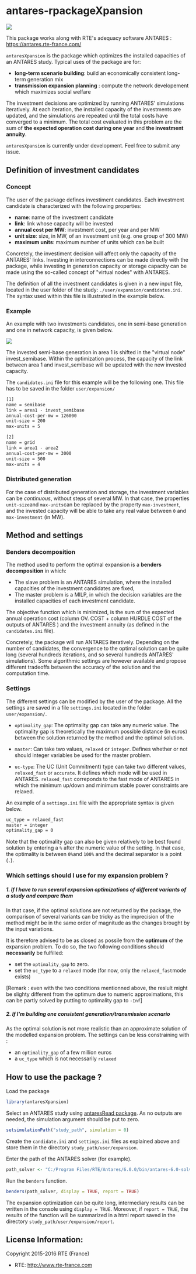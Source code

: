 # antares-rpackageXpansion


![](vignettes/antareslogo.png)

This package works along with RTE's adequacy software ANTARES : https://antares.rte-france.com/

`antaresXpansion` is the package which optimizes the installed capacities of an ANTARES study.
Typical uses of the package are for:

* __long-term scenario building__: build an economically consistent long-term generation mix 
* __transmission expansion planning__ : compute the network developement which maximizes social welfare


The investment decisions are optimized by running ANTARES' simulations iteratively. At each iteration, the installed capacity of the investments are updated, and the simulations are repeated until the total costs have converged to a minimum. The total cost evaluated in this problem are the sum of **the expected operation cost during one year** and **the investment annuity**.

`antaresXpansion` is currently under development. Feel free to submit any issue.



## Definition of investment candidates


### Concept

The user of the package defines investiment candidates. Each investment candidate is characterized with the following properties:

* __name__: name of the investment candidate 
* __link__: link whose capacity will be invested
* __annual cost per MW__: investment cost, per year and per MW
* __unit size__: size, in MW, of an investment unit (e.g. one group of 300 MW)
* __maximum units__: maximum number of units which can be built

Concretely, the investiment decision will affect only the capacity of the ANTARES' links. Investing in interconnections can be made directly with the package, while investing in generation capacity or storage capacity can be made using the so-called concept of "virtual nodes" with ANTARES.

The definition of all the investment candidates is given in a new input file, located in the user folder of the study: `./user/expansion/candidates.ini`. The syntax used within this file is illustrated in the example below.

### Example

An example with two investments candidates, one in semi-base generation and one in network capacity, is given below.

![](vignettes/example2nodes.png)

The invested semi-base generation in area 1 is shifted in the "virtual node" invest_semibase. Within the optimization process, the capacity of the link between area 1 and invest_semibase will be updated with the new invested capacity.

The `candidates.ini` file for this example will be the following one. This file has to be saved in the folder  `user/expansion/`

```txt
[1]
name = semibase
link = area1 - invest_semibase
annual-cost-per-mw = 126000
unit-size = 200
max-units = 5

[2]
name = grid
link = area1 - area2
annual-cost-per-mw = 3000
unit-size = 500
max-units = 4
```

### Distributed generation

For the case of distributed generation and storage, the investment variables can be *continuous*, without steps of several MW. In that case, the properties `unit-size`and `max-units`can be replaced by the property `max-investment`, and the invested capacity will be able to take any real value between `0` and `max-investment` (in MW).


## Method and settings

### Benders decomposition

The method used to perform the optimal expansion is a __benders decomposition__ in which:

  * The slave problem is an ANTARES simulation, where the installed capacities of the investment candidates are fixed,
  * The master problem is a MILP, in which the decision variables are the installed capacities of each investment candidate.
  
The objective function which is minimized, is the sum of the expected annual operation cost (column OV. COST + column HURDLE COST of the outputs of ANTARES ) and the investment annuity (as defined in the `candidates.ini` file).


Concretely, the package will run ANTARES iteratively. Depending on the number of candidates, the convergence to the optimal solution can be quite long (several hundreds iterations, and so several hundreds ANTARES' simulations). Some algorithmic settings are however available and propose different tradeoffs between the accuracy of the solution and the computation time. 


### Settings

The different settings can be modified by the user of the package. All the settings are saved in a file `settings.ini` located in the folder `user/expansion/`. 

  * `optimality_gap`: The optimality gap can take any numeric value. The optimality gap is theoretically the maximum possible distance (in euros) between the solution returned by the method and the optimal solution. 
  
  * `master`: Can take two values, `relaxed` or `integer`. Defines whether or not should integer variables be used for the master problem.
  
  * `uc-type`: The UC (Unit Commitment) type can take two different values, `relaxed_fast` or `accurate`. It defines which mode will be used in ANTARES. `relaxed_fast` correponds to the fast mode of ANTARES in which the minimum up/down and minimum stable power constraints are relaxed.
  

An example of a `settings.ini` file with the appropriate syntax is given below.

```txt
uc_type = relaxed_fast
master = integer
optimality_gap = 0
```
Note that the optimality gap can also be given relatively to be best found solution by entering a `%` after the numeric value of the setting. In that case, the optimality is between `0%`and `100%` and the decimal separator is a point (`.`).


### Which settings should I use for my expansion problem ?



#####      __1. If I have to run several expansion optimizations of different variants of a study and compare them__

In that case, if the optimal solutions are not returned by the package, the comparison of several variants can be tricky as the imprecision of the method might be in the same order of magnitude as the changes brought by the input variations.

It is therefore advised to be as closed as possile from the __optimum__ of the expansion problem. To do so, the two following conditions should __necessarily__ be fulfilled:

  * set the `optimality_gap` to zero.
  * set the `uc_type` to a `relaxed` mode (for now, only the `relaxed_fast`mode exists)
  
[Remark : even with the two conditions mentionned above, the reslult might be slighty different from the optimum due to numeric approximations, this can be partly solved by putting to optimality gap to `-Inf`]



#####      __2. If I'm building one consistent generation/transmission scenario__

As the optimal solution is not more realistic than an approximate solution of the modelled expansion problem. The settings can be less constraining with :

  * an `optimality_gap` of a few million euros
  * a `uc_type` which is not necessarily `relaxed`


## How to use the package ?


Load the package

```r
library(antaresXpansion)
```

Select an ANTARES study using [antaresRead package](https://github.com/rte-antares-rpackage/antares-rpackageRead). As no  outputs are needed, the simulation argument should be put to zero.

```r
setsimulationPath("study_path", simulation = 0)
```

Create the `candidate.ini` and `settings.ini` files as explained above and store them in the directory `study_path/user/expansion`.


Enter the path of the ANTARES solver (for example).

```r
path_solver <- "C:/Program Files/RTE/Antares/6.0.0/bin/antares-6.0-solver.exe"
```

Run the `benders` function.

```r
benders(path_solver, display = TRUE, report = TRUE)
```

The expansion optimization can be quite long, intermediary results can be written in the console using `display = TRUE`. Moreover, if `report = TRUE`, the results of the function will be summarized in a html report saved in the directory `study_path/user/expansion/report`.

## License Information:

Copyright 2015-2016 RTE (France)

* RTE: http://www.rte-france.com


